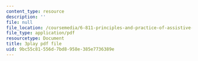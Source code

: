 ```yaml
---
content_type: resource
description: ''
file: null
file_location: /coursemedia/6-811-principles-and-practice-of-assistive-technology-fall-2014/9bc55c81556d7bd8958e385e7736389e_x18bMLW4eO4.pdf
file_type: application/pdf
resourcetype: Document
title: 3play pdf file
uid: 9bc55c81-556d-7bd8-958e-385e7736389e
---
```

